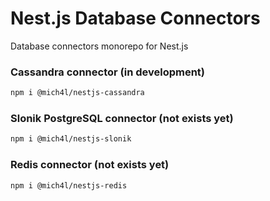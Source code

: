 # Nest.js Database Connectors
Database connectors monorepo for Nest.js

### Cassandra connector (in development)
```bash
npm i @mich4l/nestjs-cassandra
```

### Slonik PostgreSQL connector  (not exists yet)
```bash
npm i @mich4l/nestjs-slonik
```

### Redis connector (not exists yet)
```bash
npm i @mich4l/nestjs-redis
```
